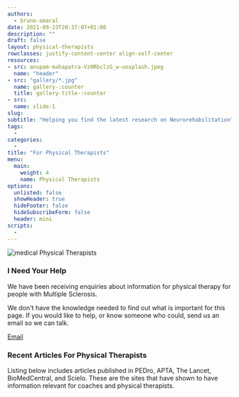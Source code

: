 ```yaml
---
authors:
  - bruno-amaral
date: 2021-09-23T20:37:07+01:00
description: ""
draft: false
layout: physical-therapists
rowclasses: justify-content-center align-self-center
resources: 
- src: anupam-mahapatra-Vz0RbclzG_w-unsplash.jpeg
  name: "header"
- src: "gallery/*.jpg"
  name: gallery-:counter
  title: gallery-title-:counter
- src:
  name: slide-1
slug:
subtitle: "Helping you find the latest research on Neurorehabilitation"
tags: 
  - 
categories: 
  - 
title: "For Physical Therapists"
menu:
  main:
    weight: 4
    name: Physical Therapists
options:
  unlisted: false
  showHeader: true
  hideFooter: false
  hideSubscribeForm: false
  header: mini
scripts:
  -
---
```




<div class="col-12 justify-content-center align-self-center align-right ">
  <img src="/physicaltherapists/images/undraw_working_out_6psf.svg" class="w-50 align-middle d-none d-md-block float-right" alt="medical Physical Therapists" loading="lazy" />
  </div>
  <div class="col-12 justify-content-center align-self-center mb-5">
  
  <h3 class="title">I Need Your Help</h3>
  
  <p class="lead font-weight-biold">We have been receiving enquiries about information for physical therapy for people with Multiple Sclerosis.</p>
  
  <p>We don't have the knowledge needed to find out what is important for this page. If you would like to help, or know someone who could, send us an email so we can talk.</p>
  <a href='mailto:mail@brunoamaral.eu' class="btn btn-success btn-round btn-lg font-weight-bold umami--click--physical-therapists-email"><i class="far fa-paper-plane"></i> Email</a>
  
  </div>

  <div class="col-12 mt-5 pt-5">
      <h3 class="title text-center" class="mt-5 mb-5">Recent Articles For Physical Therapists</h3>
    <p class="lead pb-5">Listing below includes articles published in PEDro, APTA, The Lancet, BioMedCentral, and Scielo. These are the sites that have shown to have information relevant for coaches and physical therapists.</p>
    </div>

</div>



